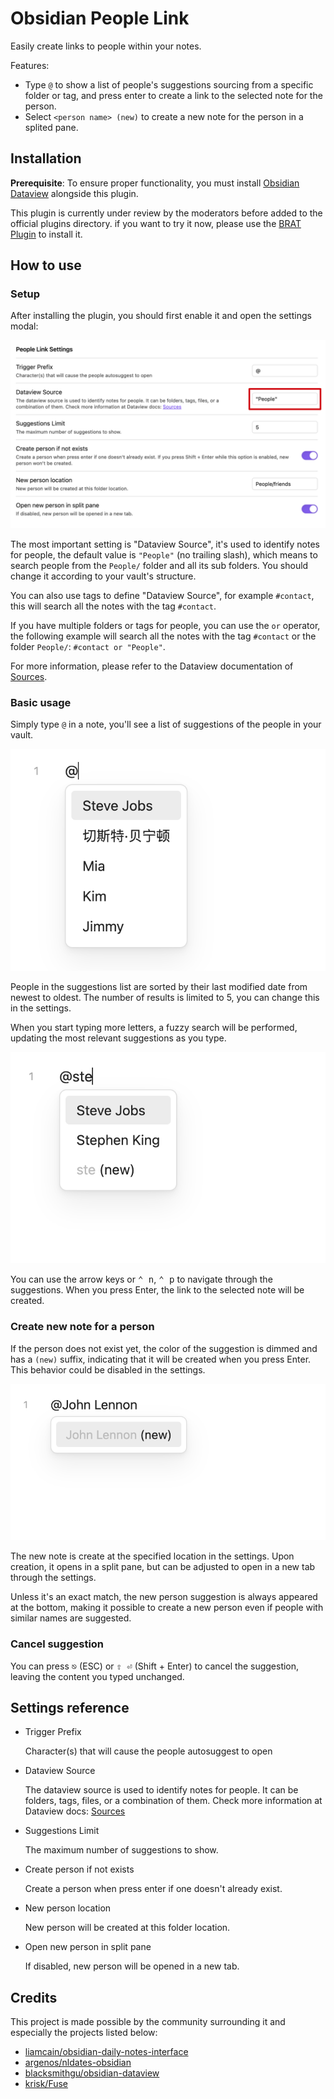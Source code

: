 # Obsidian People Link

Easily create links to people within your notes.

Features:

- Type `@` to show a list of people's suggestions sourcing from a specific folder or tag, and press enter to create a link to the selected note for the person.
- Select `<person name> (new)` to create a new note for the person in a splited pane.


## Installation

**Prerequisite**:
To ensure proper functionality, you must install [Obsidian Dataview](https://github.com/blacksmithgu/obsidian-dataview) alongside this plugin.

This plugin is currently under review by the moderators before added to
the official plugins directory. if you want to try it now,
please use the [BRAT Plugin](https://obsidian.md/plugins?id=obsidian42-brat)
to install it.

## How to use

### Setup

After installing the plugin, you should first enable it and open the settings modal:

![](images/settings.png)

The most important setting is "Dataview Source", it's used to identify notes for people,
the default value is `"People"` (no trailing slash), which means to search people from the `People/` folder
and all its sub folders.
You should change it according to your vault's structure.

You can also use tags to define "Dataview Source", for example `#contact`,
this will search all the notes with the tag `#contact`.

If you have multiple folders or tags for people, you can use the `or` operator,
the following example will search all the notes with the tag `#contact` or the folder `People/`:
`#contact or "People"`.

For more information, please refer to the Dataview documentation of [Sources](https://blacksmithgu.github.io/obsidian-dataview/reference/sources/).


### Basic usage

Simply type `@` in a note, you'll see a list of suggestions of the people in your vault.

![](images/suggestions.png)

People in the suggestions list are sorted by their last modified date from newest to oldest.
The number of results is limited to 5, you can change this in the settings.

When you start typing more letters, a fuzzy search will be performed,
updating the most relevant suggestions as you type.

![](images/suggestions-ste.png)

You can use the arrow keys or <kbd>⌃ n</kbd>, <kbd>⌃ p</kbd> to navigate through the suggestions.
When you press Enter, the link to the selected note will be created.

### Create new note for a person

If the person does not exist yet, the color of the suggestion is dimmed and has a `(new)` suffix,
indicating that it will be created when you press Enter. This behavior could be disabled in the settings.

![](images/create-person.png)

The new note is create at the specified location in the settings.
Upon creation, it opens in a split pane,
but can be adjusted to open in a new tab through the settings.

Unless it's an exact match, the new person suggestion is always appeared at the bottom,
making it possible to create a new person even if people with similar names are suggested.

### Cancel suggestion

You can press <kbd>⎋</kbd> (ESC) or <kbd>⇧ ⏎</kbd> (Shift + Enter) to cancel the suggestion,
leaving the content you typed unchanged.


## Settings reference

- Trigger Prefix

	Character(s) that will cause the people autosuggest to open

- Dataview Source

	The dataview source is used to identify notes for people. It can be folders, tags, files, or a combination of them. Check more information at Dataview docs: [Sources](https://blacksmithgu.github.io/obsidian-dataview/reference/sources/)

- Suggestions Limit

	The maximum number of suggestions to show.

- Create person if not exists

	Create a person when press enter if one doesn't already exist.

- New person location

	New person will be created at this folder location.

- Open new person in split pane

	If disabled, new person will be opened in a new tab.


## Credits

This project is made possible by the community surrounding it and especially the projects listed below:

- [liamcain/obsidian-daily-notes-interface](https://github.com/liamcain/obsidian-daily-notes-interface)
- [argenos/nldates-obsidian](https://github.com/argenos/nldates-obsidian)
- [blacksmithgu/obsidian-dataview](https://github.com/blacksmithgu/obsidian-dataview)
- [krisk/Fuse](https://github.com/krisk/Fuse)
